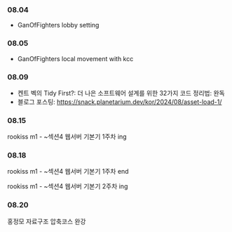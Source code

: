 ### 08.04

- GanOfFighters lobby setting

### 08.05

- GanOfFighters local movement with kcc

### 08.09

- 켄트 벡의 Tidy First?: 더 나은 소프트웨어 설계를 위한 32가지 코드 정리법: 완독
- 블로그 포스팅: https://snack.planetarium.dev/kor/2024/08/asset-load-1/

### 08.15

rookiss m1 - ~섹션4 웹서버 기본기 1주차 ing

### 08.18

rookiss m1 - ~섹션4 웹서버 기본기 1주차 end

rookiss m1 - ~섹션4 웹서버 기본기 2주차 ing

### 08.20

홍정모 자료구조 압축코스 완강
